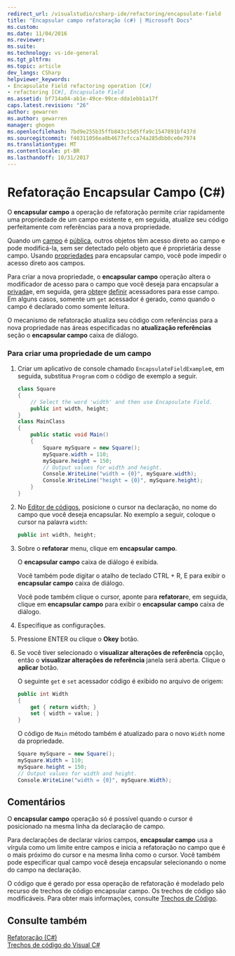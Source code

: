 ```yaml
---
redirect_url: /visualstudio/csharp-ide/refactoring/encapsulate-field
title: "Encapsular campo refatoração (c#) | Microsoft Docs"
ms.custom: 
ms.date: 11/04/2016
ms.reviewer: 
ms.suite: 
ms.technology: vs-ide-general
ms.tgt_pltfrm: 
ms.topic: article
dev_langs: CSharp
helpviewer_keywords:
- Encapsulate Field refactoring operation [C#]
- refactoring [C#], Encapsulate Field
ms.assetid: bf714a04-ab1e-49ce-99ce-dda1ebb1a17f
caps.latest.revision: "26"
author: gewarren
ms.author: gewarren
manager: ghogen
ms.openlocfilehash: 7bd9e255b35ffb843c15d5ffa9c1547891bf437d
ms.sourcegitcommit: f40311056ea0b4677efcca74a285dbb0ce0e7974
ms.translationtype: MT
ms.contentlocale: pt-BR
ms.lasthandoff: 10/31/2017
---
```

# <a name="encapsulate-field-refactoring-c"></a>Refatoração Encapsular Campo (C#)
O **encapsular campo** a operação de refatoração permite criar rapidamente uma propriedade de um campo existente e, em seguida, atualize seu código perfeitamente com referências para a nova propriedade.  
  
 Quando um [campo](/dotnet/csharp/programming-guide/classes-and-structs/fields) é [pública](/dotnet/csharp/language-reference/keywords/public), outros objetos têm acesso direto ao campo e pode modificá-la, sem ser detectado pelo objeto que é proprietária desse campo. Usando [propriedades](/dotnet/csharp/programming-guide/classes-and-structs/properties) para encapsular campo, você pode impedir o acesso direto aos campos.  
  
 Para criar a nova propriedade, o **encapsular campo** operação altera o modificador de acesso para o campo que você deseja para encapsular a [privada](/dotnet/csharp/language-reference/keywords/private)e, em seguida, gera [obter](/dotnet/csharp/language-reference/keywords/get)e [definir](/dotnet/csharp/language-reference/keywords/set) acessadores para esse campo. Em alguns casos, somente um `get` acessador é gerado, como quando o campo é declarado como somente leitura.  
  
 O mecanismo de refatoração atualiza seu código com referências para a nova propriedade nas áreas especificadas no **atualização referências** seção o **encapsular campo** caixa de diálogo.  
  
### <a name="to-create-a-property-from-a-field"></a>Para criar uma propriedade de um campo  
  
1.  Criar um aplicativo de console chamado `EncapsulateFieldExample`e, em seguida, substitua `Program` com o código de exemplo a seguir.  
  
    ```csharp  
    class Square  
    {  
        // Select the word 'width' and then use Encapsulate Field.  
        public int width, height;  
    }  
    class MainClass  
    {  
        public static void Main()  
        {  
            Square mySquare = new Square();  
            mySquare.width = 110;  
            mySquare.height = 150;  
            // Output values for width and height.  
            Console.WriteLine("width = {0}", mySquare.width);  
            Console.WriteLine("height = {0}", mySquare.height);  
        }  
    }  
    ```  
  
2.  No [Editor de códigos](../ide/writing-code-in-the-code-and-text-editor.md), posicione o cursor na declaração, no nome do campo que você deseja encapsular. No exemplo a seguir, coloque o cursor na palavra `width`:  
  
    ```csharp  
    public int width, height;  
    ```  
  
3.  Sobre o **refatorar** menu, clique em **encapsular campo**.  
  
     O **encapsular campo** caixa de diálogo é exibida.  
  
     Você também pode digitar o atalho de teclado CTRL + R, E para exibir o **encapsular campo** caixa de diálogo.  
  
     Você pode também clique o cursor, aponte para **refatorar**e, em seguida, clique em **encapsular campo** para exibir o **encapsular campo** caixa de diálogo.  
  
4.  Especifique as configurações.  
  
5.  Pressione ENTER ou clique o **Okey** botão.  
  
6.  Se você tiver selecionado o **visualizar alterações de referência** opção, então o **visualizar alterações de referência** janela será aberta. Clique o **aplicar** botão.  
  
     O seguinte `get` e `set` acessador código é exibido no arquivo de origem:  
  
    ```csharp  
    public int Width  
    {  
        get { return width; }  
        set { width = value; }  
    }  
    ```  
  
     O código de `Main` método também é atualizado para o novo `Width` nome da propriedade.  
  
    ```csharp  
    Square mySquare = new Square();  
    mySquare.Width = 110;  
    mySquare.height = 150;  
    // Output values for width and height.  
    Console.WriteLine("width = {0}", mySquare.Width);  
    ```  
  
## <a name="remarks"></a>Comentários  
 O **encapsular campo** operação só é possível quando o cursor é posicionado na mesma linha da declaração de campo.  
  
 Para declarações de declarar vários campos, **encapsular campo** usa a vírgula como um limite entre campos e inicia a refatoração no campo que é o mais próximo do cursor e na mesma linha como o cursor. Você também pode especificar qual campo você deseja encapsular selecionando o nome do campo na declaração.  
  
 O código que é gerado por essa operação de refatoração é modelado pelo recurso de trechos de código encapsular campo. Os trechos de código são modificáveis. Para obter mais informações, consulte [Trechos de Código](../ide/visual-csharp-code-snippets.md).  
  
## <a name="see-also"></a>Consulte também  
 [Refatoração (C#)](refactoring-csharp.md)   
 [Trechos de código do Visual C#](../ide/visual-csharp-code-snippets.md)